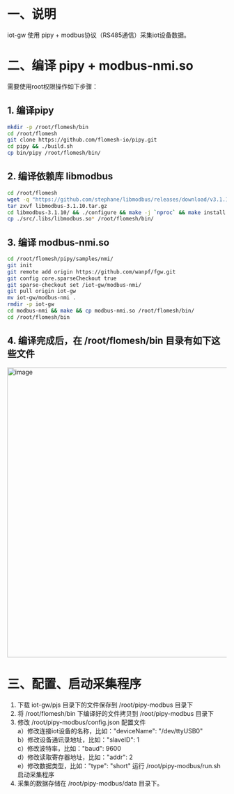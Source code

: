 # 一、说明  
iot-gw 使用 pipy + modbus协议（RS485通信）采集iot设备数据。  
# 二、编译 pipy + modbus-nmi.so 
需要使用root权限操作如下步骤：  
## 1. 编译pipy  
```bash
mkdir -p /root/flomesh/bin
cd /root/flomesh
git clone https://github.com/flomesh-io/pipy.git
cd pipy && ./build.sh
cp bin/pipy /root/flomesh/bin/
```
## 2. 编译依赖库 libmodbus    
```bash
cd /root/flomesh
wget -q "https://github.com/stephane/libmodbus/releases/download/v3.1.10/libmodbus-3.1.10.tar.gz"
tar zxvf libmodbus-3.1.10.tar.gz
cd libmodbus-3.1.10/ && ./configure && make -j `nproc` && make install
cp ./src/.libs/libmodbus.so* /root/flomesh/bin/
```
## 3. 编译 modbus-nmi.so  
```bash
cd /root/flomesh/pipy/samples/nmi/
git init
git remote add origin https://github.com/wanpf/fgw.git
git config core.sparseCheckout true
git sparse-checkout set /iot-gw/modbus-nmi/
git pull origin iot-gw
mv iot-gw/modbus-nmi .
rmdir -p iot-gw
cd modbus-nmi && make && cp modbus-nmi.so /root/flomesh/bin/
cd /root/flomesh/bin
```
## 4. 编译完成后，在 /root/flomesh/bin 目录有如下这些文件    
<img width="665" alt="image" src="https://github.com/wanpf/fgw/assets/2276200/9c4b2bfe-156f-40ba-82be-a2c4f389f635">

# 三、配置、启动采集程序  
1. 下载 iot-gw/pjs 目录下的文件保存到 /root/pipy-modbus 目录下    
2. 将 /root/flomesh/bin 下编译好的文件拷贝到 /root/pipy-modbus 目录下
3. 修改 /root/pipy-modbus/config.json 配置文件  
   a）修改连接iot设备的名称，比如："deviceName": "/dev/ttyUSB0"  
   b）修改设备通讯录地址，比如："slaveID": 1  
   c）修改波特率，比如："baud": 9600  
   d）修改读取寄存器地址，比如："addr": 2  
   e）修改数据类型，比如："type": "short"
   运行 /root/pipy-modbus/run.sh 启动采集程序  
4. 采集的数据存储在 /root/pipy-modbus/data 目录下。
